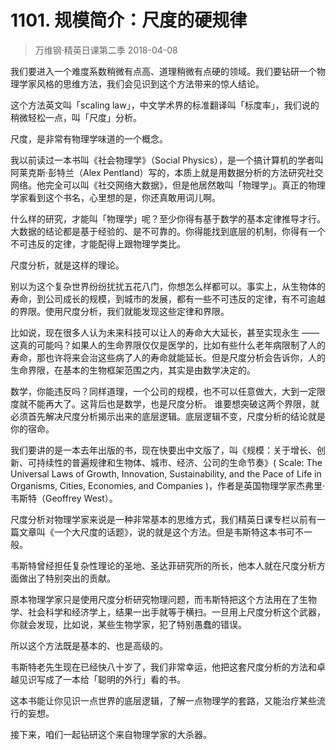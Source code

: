# 1101. 规模简介：尺度的硬规律
> 万维钢·精英日课第二季
2018-04-08

我们要进入一个难度系数稍微有点高、道理稍微有点硬的领域。我们要钻研一个物理学家风格的思维方法，我们会见识到这个方法带来的惊人结论。

这个方法英文叫「scaling law」，中文学术界的标准翻译叫「标度率」，我们说的稍微轻松一点，叫「尺度」分析。

尺度，是非常有物理学味道的一个概念。

我以前读过一本书叫《社会物理学》（Social Physics），是一个搞计算机的学者叫阿莱克斯·彭特兰（Alex Pentland）写的，本质上就是用数据分析的方法研究社交网络。他完全可以叫《社交网络大数据》，但是他居然敢叫「物理学」。真正的物理学家看到这个书名，心里想的是，你还真敢用词儿啊。

什么样的研究，才能叫「物理学」呢？至少你得有基于数学的基本定律推导才行。大数据的结论都是基于经验的、是不可靠的。你得能找到底层的机制，你得有一个不可违反的定律，才能配得上跟物理学类比。

尺度分析，就是这样的理论。

别以为这个复杂世界纷纷扰扰五花八门，你想怎么样都可以。事实上，从生物体的寿命，到公司成长的规模，到城市的发展，都有一些不可违反的定律，有不可逾越的界限。使用尺度分析，我们就能发现这些定律和界限。

比如说，现在很多人认为未来科技可以让人的寿命大大延长，甚至实现永生 —— 这真的可能吗？如果人的生命界限仅仅是医学的，比如有些什么老年病限制了人的寿命，那也许将来会治这些病了人的寿命就能延长。但是尺度分析会告诉你，人的生命界限，在基本的生物框架范围之内，其实是由数学决定的。

数学，你能违反吗？同样道理，一个公司的规模，也不可以任意做大，大到一定限度就不能再大了。这背后也是数学，也是尺度分析。
谁要想突破这两个界限，就必须首先解决尺度分析揭示出来的底层逻辑。底层逻辑不变，尺度分析的结论就是你的宿命。

我们要讲的是一本去年出版的书，现在快要出中文版了，叫《规模：关于增长、创新、可持续性的普遍规律和生物体、城市、经济、公司的生命节奏》( Scale: The Universal Laws of Growth, Innovation, Sustainability, and the Pace of Life in Organisms, Cities, Economies, and Companies )，作者是英国物理学家杰弗里·韦斯特（Geoffrey West）。

尺度分析对物理学家来说是一种非常基本的思维方式，我们精英日课专栏以前有一篇文章叫《一个大尺度的话题》，说的就是这个方法。但是韦斯特这本书可不一般。

韦斯特曾经担任复杂性理论的圣地、圣达菲研究所的所长，他本人就在尺度分析方面做出了特别突出的贡献。

原本物理学家只是使用尺度分析研究物理问题，而韦斯特把这个方法用在了生物学、社会科学和经济学上，结果一出手就等于横扫。一旦用上尺度分析这个武器，你就会发现，比如说，某些生物学家，犯了特别愚蠢的错误。

所以这个方法既是基本的、也是高级的。

韦斯特老先生现在已经快八十岁了，我们非常幸运，他把这套尺度分析的方法和卓越见识写成了一本给「聪明的外行」看的书。

这本书能让你见识一点世界的底层逻辑，了解一点物理学的套路，又能治疗某些流行的妄想。

接下来，咱们一起钻研这个来自物理学家的大杀器。
